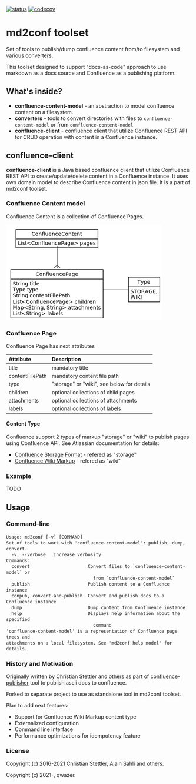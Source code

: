 [![status](https://img.shields.io/badge/STATUS-DEVELOPING-important)](https://img.shields.io/badge/STATUS-DEVELOPING-important)
[![codecov](https://codecov.io/gh/md2conf/md2conf/branch/master/graph/badge.svg?token=PJEAQ8SXH4)](https://codecov.io/gh/md2conf/md2conf)

# md2conf toolset

Set of tools to publish/dump confluence content from/to filesystem and
various converters.

This toolset designed to support "docs-as-code" approach to use markdown
as a docs source and Confluence as a publishing platform.

## What's inside?

* **confluence-content-model** - an abstraction to model confluence
  content on a filesystem.
* **converters** - tools to convert directories with files to
  `confluence-content-model` or from `confluence-content-model`
* **confluence-client** - confluence client that utilize Confluence REST
  API for CRUD operation with content in a Confluence instance.

## confluence-client

**confluence-client** is a Java based confluence client that utilize
Confluence REST API to create/update/delete content in a Confluence
instance. It uses own domain model to describe Confluence content in
json file. It is a part of md2conf toolset.

### Confluence Content model

Confluence Content is a collection of Confluence Pages.


![confluence-content.png](doc/plantuml/confluence-content.png)

### Confluence Page

Confluence Page has next attributes

| Attribute       | Description                                |
|:----------------|:-------------------------------------------|
| title           | mandatory title                            |
| contentFilePath | mandatory content file path                |
| type            | "storage" or "wiki", see below for details |
| children        | optional collections of child pages        |
| attachments     | optional collections of attachments        |
| labels          | optional collections of labels             |

#### Content Type

Confluence support 2 types of markup "storage" or "wiki" to publish
pages using Confluence API. See Atlassian documentation for details:

* [Confluence Storage Format](https://confluence.atlassian.com/doc/confluence-storage-format-790796544.html)
  \- refered as "storage"
* [Confluence Wiki Markup](https://confluence.atlassian.com/doc/confluence-wiki-markup-251003035.html)
  \- refered as "wiki"

### Example

TODO

<!--TODO add example-->

## Usage

### Command-line

```
Usage: md2conf [-v] [COMMAND]
Set of tools to work with 'confluence-content-model': publish, dump, convert.
  -v, --verbose   Increase verbosity.
Commands:
  convert                      Convert files to `confluence-content-model` or
                                 from `confluence-content-model`
  publish                      Publish content to a Confluence instance
  conpub, convert-and-publish  Convert and publish docs to a Confluence instance
  dump                         Dump content from Confluence instance
  help                         Displays help information about the specified
                                 command
'confluence-content-model' is a representation of Confluence page trees and
attachments on a local filesystem. See 'md2conf help model' for details.
```

### History and Motivation

Originally written by Christian Stettler and others as part of
[confluence-publisher](https://github.com/confluence-publisher/confluence-publisher)
tool to publish ascii docs to confluence.

Forked to separate project to use as standalone tool in md2conf toolset.

Plan to add next features:

* Support for Confluence Wiki Markup content type
* Externalized configuration
* Command line interface
* Performance optimizations for idempotency feature


### License

Copyright (c) 2016-2021 Christian Stettler, Alain Sahli and others.

Copyright (c) 2021-, qwazer.
